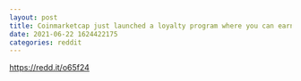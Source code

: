 ```yaml
--- 
layout: post 
title: Coinmarketcap just launched a loyalty program where you can earn "Diamonds" 
date: 2021-06-22 1624422175 
categories: reddit 
--- 
```

https://redd.it/o65f24